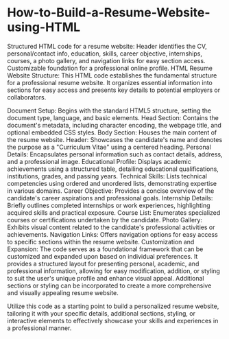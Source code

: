 # How-to-Build-a-Resume-Website-using-HTML
Structured HTML code for a resume website: Header identifies the CV, personal/contact info, education, skills, career objective, internships, courses, a photo gallery, and navigation links for easy section access. Customizable foundation for a professional online profile.
HTML Resume Website Structure:
This HTML code establishes the fundamental structure for a professional resume website. It organizes essential information into sections for easy access and presents key details to potential employers or collaborators.

Document Setup: Begins with the standard HTML5 structure, setting the document type, language, and basic elements.
Head Section: Contains the document's metadata, including character encoding, the webpage title, and optional embedded CSS styles.
Body Section: Houses the main content of the resume website.
Header: Showcases the candidate's name and denotes the purpose as a "Curriculum Vitae" using a centered heading.
Personal Details: Encapsulates personal information such as contact details, address, and a professional image.
Educational Profile: Displays academic achievements using a structured table, detailing educational qualifications, institutions, grades, and passing years.
Technical Skills: Lists technical competencies using ordered and unordered lists, demonstrating expertise in various domains.
Career Objective: Provides a concise overview of the candidate's career aspirations and professional goals.
Internship Details: Briefly outlines completed internships or work experiences, highlighting acquired skills and practical exposure.
Course List: Enumerates specialized courses or certifications undertaken by the candidate.
Photo Gallery: Exhibits visual content related to the candidate's professional activities or achievements.
Navigation Links: Offers navigation options for easy access to specific sections within the resume website.
Customization and Expansion:
The code serves as a foundational framework that can be customized and expanded upon based on individual preferences. It provides a structured layout for presenting personal, academic, and professional information, allowing for easy modification, addition, or styling to suit the user's unique profile and enhance visual appeal. Additional sections or styling can be incorporated to create a more comprehensive and visually appealing resume website.

Utilize this code as a starting point to build a personalized resume website, tailoring it with your specific details, additional sections, styling, or interactive elements to effectively showcase your skills and experiences in a professional manner.
